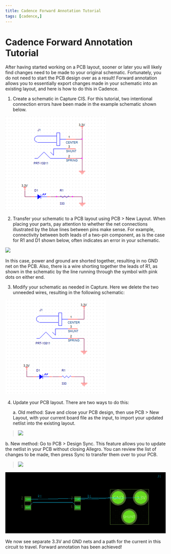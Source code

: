 ```yaml
---
title: Cadence Forward Annotation Tutorial
tags: [cadence,]
---
```

# Cadence Forward Annotation Tutorial

After having started working on a PCB layout, sooner or later you will likely find changes need to be made to your original schematic. Fortunately, you do not need to start the PCB design over as a result! Forward annotation allows you to essentially export changes made in your schematic into an existing layout, and here is how to do this in Cadence.

1.  Create a schematic in Capture CIS. For this tutorial, two intentional connection errors have been made in the example schematic shown below.

![Diagram, schematic Description automatically generated]

2.  Transfer your schematic to a PCB layout using PCB \> New Layout. When placing your parts, pay attention to whether the net connections illustrated by the blue lines between pins make sense. For example, connectivity between both leads of a two-pin component, as is the case for R1 and D1 shown below, often indicates an error in your schematic.

![][1]

In this case, power and ground are shorted together, resulting in no GND net on the PCB. Also, there is a wire shorting together the leads of R1, as shown in the schematic by the line running through the symbol with pink dots on either end.

3.  Modify your schematic as needed in Capture. Here we delete the two unneeded wires, resulting in the following schematic:

![Diagram, schematic Description automatically generated][2]

4.  Update your PCB layout. There are two ways to do this:

    a.  Old method: Save and close your PCB design, then use PCB \> New Layout, with your current board file as the input, to import your updated netlist into the existing layout.

> ![][3]

b.  New method: Go to PCB \> Design Sync. This feature allows you to update the netlist in your PCB without closing Allegro. You can review the list of changes to be made, then press Sync to transfer them over to your PCB.

> ![][4]

![A screenshot of a computer Description automatically generated with low confidence]

We now see separate 3.3V and GND nets and a path for the current in this circuit to travel. Forward annotation has been achieved!

  [Diagram, schematic Description automatically generated]: image1.PNG
  [1]: image2.PNG
  [2]: image3.PNG
  [3]: image4.PNG
  [4]: image5.PNG 
  [A screenshot of a computer Description automatically generated with low confidence]: image6.PNG 
